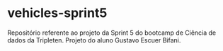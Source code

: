 # vehicles-sprint5
Repositório referente ao projeto da Sprint 5 do bootcamp de Ciência de dados da Tripleten. Projeto do aluno Gustavo Escuer Bifani.
